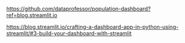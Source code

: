 https://github.com/dataprofessor/population-dashboard?ref=blog.streamlit.io

https://blog.streamlit.io/crafting-a-dashboard-app-in-python-using-streamlit/#3-build-your-dashboard-with-streamlit